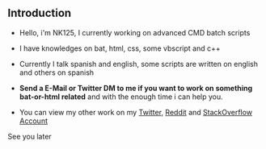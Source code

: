 ## Introduction

- Hello, i'm NK125, I currently working on advanced CMD batch scripts

- I have knowledges on bat, html, css, some vbscript and c++

- Currently I talk spanish and english, some scripts are written on english and others on spanish

- **Send a E-Mail or Twitter DM to me if you want to work on something bat-or-html related** and with the enough time i can help you.

- You can view my other work on my [Twitter](https://twitter.com/NeKes125), [Reddit](https://www.reddit.com/user/RealNk125) and [StackOverflow Account](https://stackoverflow.com/users/15180180/nk125)

See you later
